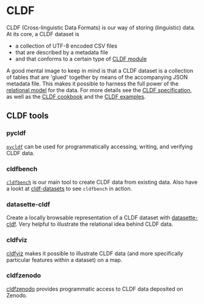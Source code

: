 # CLDF

CLDF (Cross-linguistic Data Formats) is our way of storing (linguistic) data. At
its core, a CLDF dataset is

- a collection of UTF-8 encoded CSV files
- that are described by a metadata file
- and that conforms to a certain type of [CLDF
  module](https://github.com/cldf/cldf#cldf-modules)

A good mental image to keep in mind is that a CLDF dataset is a collection of
tables that are 'glued' together by means of the accompanying JSON metadata
file. This makes it possible to harness the full power of the [relational
model](https://en.wikipedia.org/wiki/Relational_model) for the data. For more
details see the [CLDF specification](https://github.com/cldf/cldf), as well as
the [CLDF cookbook](https://github.com/cldf/cookbook) and the [CLDF
examples](https://github.com/cldf/cldf/tree/master/examples).

## CLDF tools

### pycldf

[`pycldf`](https://github.com/cldf/pycldf) can be used for programmatically
accessing, writing, and verifying CLDF data.

### cldfbench

[`cldfbench`](https://github.com/cldf/cldfbench) is our main tool to create CLDF
data from existing data. Also have a lookt at
[cldf-datasets](https://github.com/cldf-datasets) to see `cldfbench` in action.

### datasette-cldf

Create a locally browsable representation of a CLDF dataset with
[datasette-cldf](https://github.com/cldf/datasette-cldf). Very helpful to
illustrate the relational idea behind CLDF data.

### cldfviz

[cldfviz](https://github.com/cldf/cldfviz) makes it possible to illustrate CLDF
data (and more specifically particular features within a dataset) on a map.

### cldfzenodo
[cldfzenodo](https://github.com/cldf/cldfzenodo) provides programmatic access to CLDF data deposited on Zenodo.


